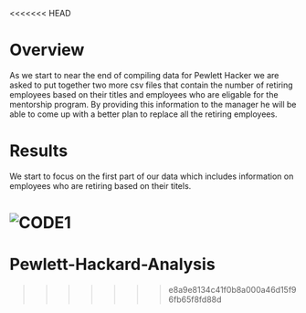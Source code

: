 <<<<<<< HEAD
# Overview 
As we start to near the end of compiling data for Pewlett Hacker we are asked to put together two more csv files that contain the number of retiring employees based on their titles and employees who are eligable for the mentorship program. By providing this information to the manager he will be able to come up with a better plan to replace all the retiring employees.

# Results 
We start to focus on the first part of our data which includes information on employees who are retiring based on their titels.

![CODE1](../images/retirement_titles.png)
=======
# Pewlett-Hackard-Analysis
>>>>>>> e8a9e8134c41f0b8a000a46d15f96fb65f8fd88d
